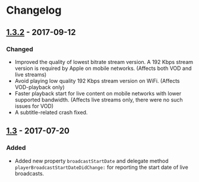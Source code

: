 # Changelog

## [1.3.2] - 2017-09-12
### Changed
- Improved the quality of lowest bitrate stream version. A 192 Kbps stream version is required by Apple on mobile networks. (Affects both VOD and live streams)
- Avoid playing low quality 192 Kbps stream version on WiFi. (Affects VOD-playback only)
- Faster playback start for live content on mobile networks with lower supported bandwidth. (Affects live streams only, there were no such issues for VOD)
- A subtitle-related crash fixed.

## [1.3] - 2017-07-20
### Added
- Added new property `broadcastStartDate` and delegate method `playerBroadcastStartDateDidChange:` for reporting the start date of live broadcasts.

[1.3]: ../1.3/
[1.3.2]: ../1.3/

